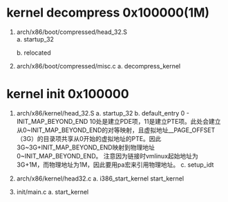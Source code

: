 
# kernel decompress 0x100000(1M)
1. arch/x86/boot/compressed/head_32.S    
    a. startup_32

    b. relocated

2. arch/x86/boot/compressed/misc.c
    a. decompress_kernel

# kernel init 0x100000
1. arch/x86/kernel/head_32.S
    a. startup_32
    b. default_entry
        0 - INIT_MAP_BEYOND_END
        10处是建立PDE项，11是建立PTE项。此处会建立从0~INIT_MAP_BEYOND_END的对等映射，且虚拟地址__PAGE_OFFSET（3G）的目录项共享从0开始的虚拟地址的PTE。因此3G~3G+INIT_MAP_BEYOND_END映射到物理地址0~INIT_MAP_BEYOND_END。
        注意因为链接时vmlinux起始地址为3G+1M，而物理地址为1M，因此要用pa宏来引用物理地址。
    c. setup_idt

2. arch/x86/kernel/head32.c
    a. i386_start_kernel
        start_kernel

3. init/main.c
    a. start_kernel
